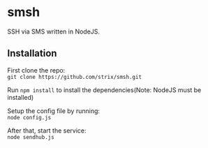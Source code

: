 smsh
====
SSH via SMS written in NodeJS.

Installation
---
First clone the repo: <br />
`git clone https://github.com/strix/smsh.git`

Run `npm install` to install the dependencies(Note: NodeJS must be installed)

Setup the config file by running: <br />
`node config.js`

After that, start the service: <br />
`node sendhub.js`
